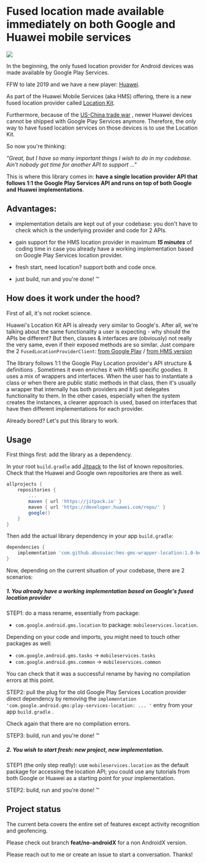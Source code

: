 # Fused location made available immediately on both Google and Huawei mobile services

[![](https://jitpack.io/v/abusuioc/hms-gms-wrapper-location.svg?style=flat-square)](https://jitpack.io/#abusuioc/hms-gms-wrapper-location/)

In the beginning, the only fused location provider for Android devices was made available by Google Play Services.

FFW to late 2019 and we have a new player:  [Huawei](https://www.huawei.com/).

As part of the Huawei Mobile Services (aka HMS) offering, there is a new fused location provider called [Location Kit](https://developer.huawei.com/consumer/en/hms/huawei-locationkit).

Furthermore, because of the [US-China trade war](https://en.wikipedia.org/wiki/China%E2%80%93United_States_trade_war) , newer Huawei devices cannot be shipped with Google Play Services anymore. Therefore, the only way to have fused location services on those devices is to use the Location Kit.

So now you're thinking:

*"Great, but I have so many important things I wish to do in my codebase. Ain't nobody got time for another API to support ..."*

This is where this library comes in: **have a single location provider API that follows 1:1 the Google Play Services API and runs on top of both Google and Huawei implementations**.



## Advantages:

- implementation details are kept out of your codebase: you don't have to check which is the underlying provider and code for 2 APIs.

- gain support for the HMS location provider in maximum ***15 minutes*** of coding time in case you already have a working implementation based on Google Play Services location provider. 

- fresh start, need location? support both and code once.

- just build, run and you're done! ™

  

## How does it work under the hood?

First of all, it's not rocket science.

Huawei's Location Kit API is already very similar to Google's. After all, we're talking about the same functionality a user is expecting - why should the APIs be different? But then, classes & interfaces are (obviously) not really the very same, even if their exposed methods are so similar. Just compare the 2 `FusedLocationProviderClient`: [from Google Play](https://developers.google.com/android/reference/com/google/android/gms/location/FusedLocationProviderClient) / [from HMS version](https://developer.huawei.com/consumer/en/doc/development/HMS-References/fusedlocationproviderclient)  

The library follows 1:1 the Google Play Location provider's API structure & definitions . Sometimes it even enriches it with HMS specific goodies. It uses a mix of wrappers and interfaces. When the user has to instantiate a class or when there are public static methods in that class, then it's usually a wrapper that internally has both providers and it just delegates functionality to them. In the other cases, especially when the system creates the instances, a cleaner approach is used, based on interfaces that have then different implementations for each provider.

Already bored? Let's put this library to work.



## Usage

First things first: add the library as a dependency.

In your root `build.gradle` add [Jitpack](https://jitpack.io/) to the list of known repositories. Check that the Huawei and Google own repositories are there as well.

```gradle
allprojects {
	repositories {
		...
		maven { url 'https://jitpack.io' }
		maven { url 'https://developer.huawei.com/repo/' }
		google()
	}
}
```
Then add the actual library dependency in your app `build.gradle`:

```gradle
dependencies {
	implementation 'com.github.abusuioc:hms-gms-wrapper-location:1.0-beta-5'
}
```



Now, depending on the current situation of your codebase, there are 2 scenarios:



##### 1. You already have a working implementation based on Google's fused location provider

STEP1: do a mass rename, essentially from package:

- `com.google.android.gms.location` to package:  `mobileservices.location`. 

Depending on your code and imports, you might need to touch other packages as well:

- `com.google.android.gms.tasks` -> `mobileservices.tasks`
- `com.google.android.gms.common` -> `mobileservices.common`

You can check that it was a successful rename by having no compilation errors at this point.

STEP2: pull the plug for the old Google Play Services Location provider direct dependency by removing the `implementation 'com.google.android.gms:play-services-location: ... '` entry from your app `build.gradle` .

Check again that there are no compilation errors.

STEP3: build, run and you're done! ™



##### 2. You wish to start fresh: new project, new implementation.

STEP1 (the only step really): use `mobileservices.location` as the default package for accessing the location API; you could use any tutorials from both Google or Huawei as a starting point for your implementation.

STEP2: build, run and you're done! ™



## Project status

The current beta covers the entire set of features except activity recognition and geofencing.

Please check out branch **feat/no-androidX** for a non AndroidX version.

Please reach out to me or create an issue to start a conversation. Thanks!